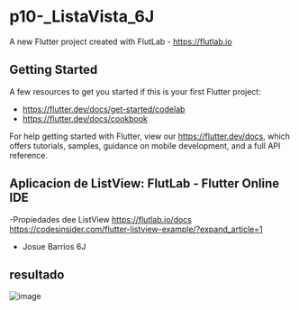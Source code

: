 # p10-_ListaVista_6J

A new Flutter project created with FlutLab - https://flutlab.io

## Getting Started

A few resources to get you started if this is your first Flutter project:

- https://flutter.dev/docs/get-started/codelab
- https://flutter.dev/docs/cookbook

For help getting started with Flutter, view our
https://flutter.dev/docs, which offers tutorials,
samples, guidance on mobile development, and a full API reference.

## Aplicacion de ListView: FlutLab - Flutter Online IDE

-Propiedades dee ListView https://flutlab.io/docs  https://codesinsider.com/flutter-listview-example/?expand_article=1
- Josue Barrios 6J

## resultado
![image](https://github.com/BarriosRosalesJosue465/P10_ListaVista/assets/143548449/20e0e3a6-327e-4740-8e48-551a34611a25)


